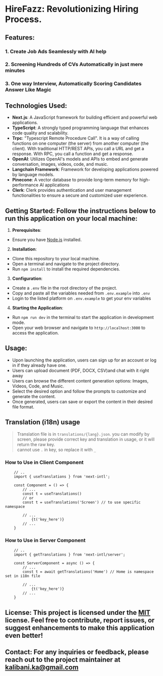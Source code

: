 # HireFazz: Revolutionizing Hiring Process.

## Features:

### 1. Create Job Ads Seamlessly with AI help

### 2. Screening Hundreds of CVs Automatically in just mere minutes

### 3. One way Interview, Automatically Scoring Candidates Answer Like Magic

## Technologies Used:

- **Next.js**: A JavaScript framework for building efficient and powerful web applications.
- **TypeScript**: A strongly typed programming language that enhances code quality and scalability.
- **Trpc**: "Typescript Remote Procedure Call". It is a way of calling functions on one computer (the server) from another computer (the client). With traditional HTTP/REST APIs, you call a URL and get a response. With RPC, you call a function and get a response.
- **OpenAI**: Utilizes OpenAI's models and APIs to embed and generate conversation, images, videos, code, and music.
- **Langchain Framework**: Framework for developing applications powered by language models.
- **Pinecone**: A vector database to provide long-term memory for high-performance AI applications
- **Clerk**: Clerk provides authentication and user management functionalities to ensure a secure and customized user experience.

## Getting Started: Follow the instructions below to run this application on your local machine:

1. **Prerequisites**:

- Ensure you have [Node.js](https://nodejs.org) installed.

2. **Installation**:

- Clone this repository to your local machine.
- Open a terminal and navigate to the project directory.
- Run `npm install` to install the required dependencies.

3. **Configuration**:

- Create a `.env` file in the root directory of the project.
- Copy and paste all the variables needed from `.env.example` into `.env`
- Login to the listed platform on `.env.example` to get your env variables

4. **Starting the Application**:

- Run `npm run dev` in the terminal to start the application in development mode.
- Open your web browser and navigate to `http://localhost:3000` to access the application.

## Usage:

- Upon launching the application, users can sign up for an account or log in if they already have one.
- Users can upload document (PDF, DOCX, CSV)and chat with it right away
- Users can browse the different content generation options: Images, Videos, Code, and Music.
- Select the desired option and follow the prompts to customize and generate the content.
- Once generated, users can save or export the content in their desired file format.


## Translation (i18n) usage
> Translation file is in `translations/{lang}.json`. you can modify by screen, please provide correct key and translation in usage, or it will return the raw key. <br>
> cannot use `.` in key, so replace it with `_`

### How to Use in Client Component
```tsx
    // ..
    import { useTranslations } from 'next-intl';

    const Component = () => {
        // ...
        const t = useTranslations()
        // or
        const t = useTranslations('Screen') // to use specific namespace

        // ...
            {t('key_here')}
        // ...
    }
```

### How to Use in Server Component
```tsx
    // ..
    import { getTranslations } from 'next-intl/server';

    const ServerComponent = async () => {
        // ...
        const t = await getTranslations('Home') // Home is namespace set in i18n file

        // ...
            {t('key_here')}
        // ...
    }
```

## License: This project is licensed under the [MIT](LICENSE) license. Feel free to contribute, report issues, or suggest enhancements to make this application even better!

## Contact: For any inquiries or feedback, please reach out to the project maintainer at [kalibani.ka@gmail.com](maito:kalibani.ka@gmail.com)
